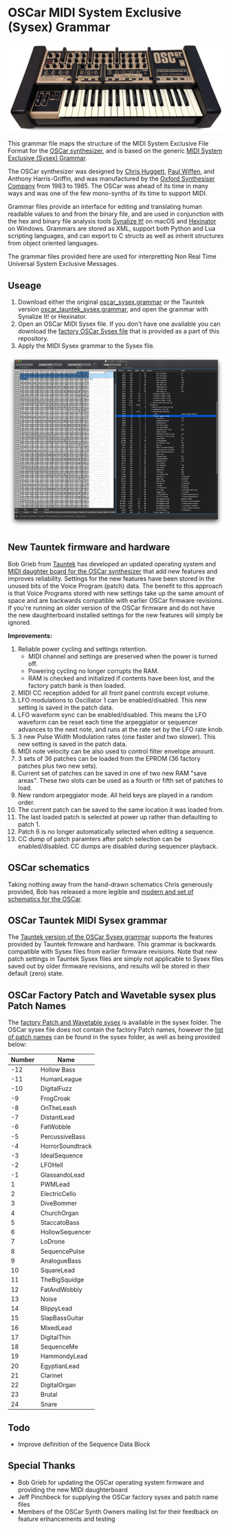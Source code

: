 # OSCar MIDI System Exclusive (Sysex) Grammar

![OSCar screenshot](https://github.com/codemechanic/oscar-sysex-grammar/blob/main/images/oscar.jpg?raw=true)

This grammar file maps the structure of the MIDI System Exclusive File Format for the [OSCar synthesizer](https://en.wikipedia.org/wiki/OSC_OSCar), and is based on the generic [MIDI System Exclusive (Sysex) Grammar](https://github.com/codemechanic/midi-sysex-grammar).

The OSCar synthesizer was designed by [Chris Huggett](https://en.wikipedia.org/wiki/Chris_Huggett), [Paul Wiffen](http://www.electricityclub.co.uk/synth-guru-interview/), and Anthony Harris-Griffin, and was manufactured by the [Oxford Synthesiser Company](https://en.wikipedia.org/wiki/Oxford_Synthesiser_Company) from 1983 to 1985. The OSCar was ahead of its time in many ways and was one of the few mono-synths of its time to support MIDI.

Grammar files provide an interface for editing and translating human readable values to and from the binary file, and are used in conjunction with the hex and binary file analysis tools [Synalize It!](https://www.synalysis.net) on macOS and [Hexinator](https://hexinator.com) on Windows. Grammars are stored as XML, support both Python and Lua scripting languages, and can export to C structs as well as inherit structures from object oriented languages.

The grammar files provided here are used for interpretting Non Real Time Universal System Exclusive Messages.


## Useage
1. Download either the original [oscar_sysex.grammar](https://github.com/codemechanic/oscar-sysex-grammar/blob/main/grammar/oscar_sysex.grammar?raw=true) or the Tauntek version [oscar_tauntek_sysex.grammar](https://github.com/codemechanic/oscar-sysex-grammar/blob/main/grammar/oscar_tauntek_sysex.grammar?raw=true), and open the grammar with Synalize It! or Hexinator.
2. Open an OSCar MIDI Sysex file. If you don't have one available you can download the [factory OSCar Sysex file](https://github.com/codemechanic/oscar-sysex-grammar/blob/main/sysex/factory/FactoryPatch_Wavetable.syx?raw=true) that is provided as a part of this repository.
3. Apply the MIDI Sysex grammar to the Sysex file.


![OSCar screenshot](https://github.com/codemechanic/oscar-sysex-grammar/blob/main/images/screenshot.gif?raw=true)


## New Tauntek firmware and hardware

Bob Grieb from [Tauntek](http://tauntek.com) has developed an updated operating system and [MIDI daughter board for the OSCar synthesizer](http://tauntek.com/OSCar.htm) that add new features and improves reliability. Settings for the new features have been stored in the unused bits of the Voice Program (patch) data. The benefit to this approach is that Voice Programs stored with new settings take up the same amount of space and are backwards compatible with earlier OSCar firmware revisions. If you're running an older version of the OSCar firmware and do not have the new daughterboard installed settings for the new features will simply be ignored.

**Improvements:**
1. Reliable power cycling and settings retention.
	* MIDI channel and settings are preserved when the power is turned off.
	* Powering cycling no longer corrupts the RAM.
	* RAM is checked and initialized if contents have been lost, and the factory patch bank is then loaded.
2. MIDI CC reception added for all front panel controls except volume.
3. LFO modulations to Oscillator 1 can be enabled/disabled. This new setting is saved in the patch data.
4. LFO waveform sync can be enabled/disabled. This means the LFO waveform can be reset each time the arpeggiator or sequencer advances to the next note, and runs at the rate set by the LFO rate knob.
5. 3 new Pulse Width Modulation rates (one faster and two slower). This new setting is saved in the patch data.
6. MIDI note velocity can be also used to control filter envelope amount.
7. 3 sets of 36 patches can be loaded from the EPROM (36 factory patches plus two new sets).
8. Current set of patches can be saved in one of two new RAM "save areas". These two slots can be used as a fourth or fifth set of patches to load.
9. New random arpeggiator mode. All held keys are played in a random order.
10. The current patch can be saved to the same location it was loaded from.
11. The last loaded patch is selected at power up rather than defaulting to patch 1.
12. Patch 6 is no longer automatically selected when editing a sequence.
13. CC dump of patch paramters after patch selection can be enabled/disabled. CC dumps are disabled during sequencer playback.


## OSCar schematics
Taking nothing away from the hand-drawn schematics Chris generously provided, Bob has released a more legible and [modern and set of schematics for the OSCar](http://tauntek.com/oscarschems.zip).


## OSCar Tauntek MIDI Sysex grammar

The [Tauntek version of the OSCar Sysex grammar](https://github.com/codemechanic/oscar-sysex-grammar/blob/main/grammar/oscar_tauntek_sysex.grammar?raw=true) supports the features provided by Tauntek firmware and hardware. This grammar is backwards compatible with Sysex files from earlier firmware revisions. Note that new patch settings in Tauntek Sysex files are simply not applicable to Sysex files saved out by older firmware revisions, and results will be stored in their default (zero) state.


## OSCar Factory Patch and Wavetable sysex plus Patch Names
The [factory Patch and Wavetable sysex](https://github.com/codemechanic/oscar-sysex-grammar/blob/main/sysex/factory/FactoryPatch_Wavetable.syx?raw=true) is available in the sysex folder. The OSCar sysex file does not contain the factory Patch names, however the [list of patch names](https://github.com/codemechanic/oscar-sysex-grammar/blob/main/sysex/factory/FactoryPatchNames.txt?raw=true) can be found in the sysex folder, as well as being provided below:

| Number | Name |
|-|-|
| -12 | Hollow Bass |
| -11 | HumanLeague |
| -10 | DigitalFuzz |
| -9 | FrogCroak |
| -8 | OnTheLeash |
| -7 | DistantLead |
| -6 | FatWobble |
| -5 | PercussiveBass |
| -4 | HorrorSoundtrack |
| -3 | IdealSequence |
| -2 | LFOHell |
| -1 | GlassandoLead |
| 1 | PWMLead |
| 2 | ElectricCello |
| 3 | DiveBommer |
| 4 | ChurchOrgan |
| 5 | StaccatoBass |
| 6 | HollowSequencer |
| 7 | LoDrone |
| 8 | SequencePulse |
| 9 | AnalogueBass |
| 10 | SquareLead |
| 11 | TheBigSquidge |
| 12 | FatAndWobbly |
| 13 | Noise |
| 14 | BlippyLead |
| 15 | SlapBassGuitar |
| 16 | MixedLead |
| 17 | DigitalThin |
| 18 | SequenceMe |
| 19 | HammondyLead |
| 20 | EgyptianLead |
| 21 | Clarinet |
| 22 | DigitalOrgan |
| 23 | Brutal |
| 24 | Snare |


## Todo
* Improve definition of the Sequence Data Block


## Special Thanks
* Bob Grieb for updating the OSCar operating system firmware and providing the new MIDI daughterboard
* Jeff Pinchbeck for supplying the OSCar factory sysex and patch name files
* Members of the OSCar Synth Owners mailing list for their feedback on feature enhancements and testing
